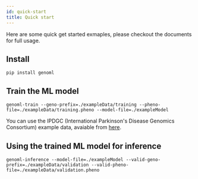 ```yaml
---
id: quick-start
title: Quick start
---
```


Here are some quick get started exmaples, please checkout the documents for full usage.

## Install 
~~~~
pip install genoml
~~~~

## Train the ML model 
~~~~
genoml-train --geno-prefix=./exampleData/training --pheno-file=./exampleData/training.pheno --model-file=./exampleModel
~~~~

You can use the IPDGC (International Parkinson's Disease Genomics Consortium) example data, avaiable from [here](https://github.com/ipdgc/GenoML-Brief-Intro/raw/master/exampleData.zip).

## Using the trained ML model for inference
~~~~
genoml-inference --model-file=./exampleModel --valid-geno-prefix=./exampleData/validation --valid-pheno-file=./exampleData/validation.pheno
~~~~
